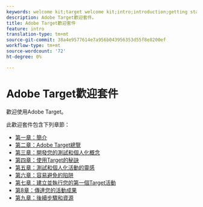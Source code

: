 ```yaml
---
keywords: welcome kit;target welcome kit;intro;introduction;getting started
description: Adobe Target歡迎套件。
title: Adobe Target歡迎套件
feature: intro
translation-type: tm+mt
source-git-commit: 38a4e9577614e7a956b043956353d55f8e8200ef
workflow-type: tm+mt
source-wordcount: '72'
ht-degree: 0%

---
```



# Adobe Target歡迎套件

歡迎使用Adobe Target。

此歡迎套件包含下列章節：

* [第一章：簡介](/help/c-intro/target-welcome-kit-1.md)
* [第二章：Adobe Target總覽](/help/c-intro/target-welcome-kit-2.md)
* [第三章：開發您的測試和個人化概念](/help/c-intro/target-welcome-kit-3.md)
* [第四章：使用Target的秘訣](/help/c-intro/target-welcome-kit-4.md)
* [第五章：測試和個人化活動的靈感](/help/c-intro/target-welcome-kit-5.md)
* [第六章：容易避免的陷阱](/help/c-intro/target-welcome-kit-6.md)
* [第七章：建立並執行您的第一個Target活動](/help/c-intro/target-welcome-kit-7.md)
* [第8章：傳達您的活動成果](/help/c-intro/target-welcome-kit-8.md)
* [第九章：後續步驟和資源](/help/c-intro/target-welcome-kit-9.md)
